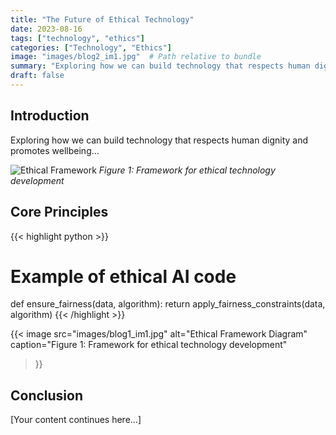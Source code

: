 ```yaml
---
title: "The Future of Ethical Technology"
date: 2023-08-16
tags: ["technology", "ethics"]
categories: ["Technology", "Ethics"]
image: "images/blog2_im1.jpg"  # Path relative to bundle
summary: "Exploring how we can build technology that respects human dignity"
draft: false
---
```


## Introduction

Exploring how we can build technology that respects human dignity and promotes wellbeing...

![Ethical Framework](images/framework.jpg)
*Figure 1: Framework for ethical technology development*

## Core Principles

{{< highlight python >}}
# Example of ethical AI code
def ensure_fairness(data, algorithm):
    return apply_fairness_constraints(data, algorithm)
{{< /highlight >}}

{{< image 
    src="images/blog1_im1.jpg" 
    alt="Ethical Framework Diagram" 
    caption="Figure 1: Framework for ethical technology development" 
>}}
## Conclusion

[Your content continues here...]